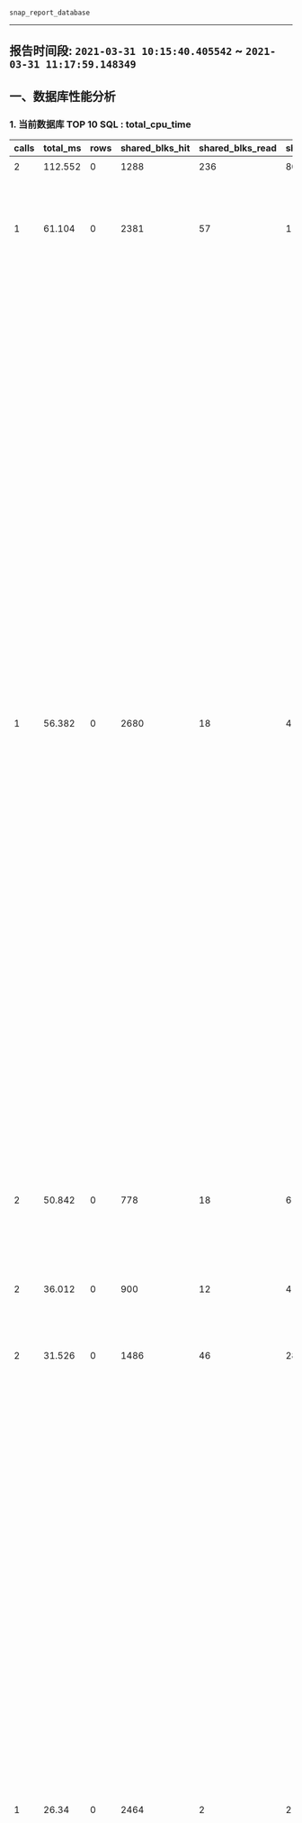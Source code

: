                                                                                                                                                                                                                                                                                                                                                                                                                                                                                                                                                                                                                                                                                                                                                                                                                                                                                                                                                                                                                                                                                                                                                                                                                                                                                                                                                                                                                                                                                                                                                                                                                                                                                                                                                                                                                                                                                                                                                                snap_report_database                                                                                                                                                                                                                                                                                                                                                                                                                                                                                                                                                                                                                                                                                                                                                                                                                                                                                                                                                                                                                                                                                                                                                                                                                                                                                                                                                                                                                                                                                                                                                                                                                                                                                                                                                                                                                                                                                                                                                               
--------------------------------------------------------------------------------------------------------------------------------------------------------------------------------------------------------------------------------------------------------------------------------------------------------------------------------------------------------------------------------------------------------------------------------------------------------------------------------------------------------------------------------------------------------------------------------------------------------------------------------------------------------------------------------------------------------------------------------------------------------------------------------------------------------------------------------------------------------------------------------------------------------------------------------------------------------------------------------------------------------------------------------------------------------------------------------------------------------------------------------------------------------------------------------------------------------------------------------------------------------------------------------------------------------------------------------------------------------------------------------------------------------------------------------------------------------------------------------------------------------------------------------------------------------------------------------------------------------------------------------------------------------------------------------------------------------------------------------------------------------------------------------------------------------------------------------------------------------------------------------------------------------------------------------------------------------------------------------------------------------------------------------------------------------------------------------------------------------------------------------------------------------------------------------------------------------------------------------------------------------------------------------------------------------------------------------------------------------------------------------------------------------------------------------------------------------------------------------------------------------------------------------------------------------------------------------------------------------------------------------------------------------------------------------------------------------------------------------------------------------------------------------------------------------------------------------------------------------------------------------------------------------------------------------------------------------------------------------------------------------------------------------------------------------------------------------------------------------------------------------------------------------------------------------------------------------------------------------------------------------------------------------------------------------------------------------------------------------------------------------------------------------------------------------------------------------------------------------------------------------------------------------------------------------------------------------------------------------------------------------------------------------------------------------------------------------------------------------------------------------------------------------------------------------------------------------------------------------------------------------------------------------------------------------------------------
 ## 报告时间段: ```2021-03-31 10:15:40.405542``` ~ ```2021-03-31 11:17:59.148349```    
   
 ## 一、数据库性能分析
   
 ### 1. 当前数据库 TOP 10 SQL : total_cpu_time
   
 calls | total_ms | rows | shared_blks_hit | shared_blks_read | shared_blks_dirtied | shared_blks_written | local_blks_hit | local_blks_read | local_blks_dirtied | shared_blks_written | temp_blks_read | temp_blks_written | blk_read_time | blk_write_time | query
 ---|---|---|---|---|---|---|---|---|---|---|---|---|---|---|---
 2 | 112.552 | 0 | 1288 | 236 | 80 | 0 | 0 | 0 | 0 | 0 | 0 | 0 | 0 | 0 | ```CREATE EXTENSION IF NOT EXISTS pg_stat_statements;```
 1 | 61.104 | 0 | 2381 | 57 | 1 | 0 | 0 | 0 | 0 | 0 | 0 | 0 | 0 | 0 | ```create table snap_pg_many_indexes_rel as select 1::int8 snap_id, now() snap_ts, current_database(), t2.nspname, t1.relname, pg_relation_size(t1.oid), t3.idx_cnt from pg_class t1, pg_namespace t2, (select indrelid,count(*) idx_cnt from pg_index group by 1 having count(*)>4) t3 where t1.oid=t3.indrelid and t1.relnamespace=t2.oid and pg_relation_size(t1.oid)/1024/1024.0>10 order by t3.idx_cnt desc;```
 1 | 56.382 | 0 | 2680 | 18 | 4 | 0 | 0 | 0 | 0 | 0 | 0 | 0 | 0 | 0 | ```create table snap_pg_table_bloat as select 1::int8 snap_id, now() snap_ts, \r   current_database() AS db, schemaname, tablename, reltuples::bigint AS tups, relpages::bigint AS pages, otta,\r   ROUND(CASE WHEN otta=0 OR sml.relpages=0 OR sml.relpages=otta THEN 0.0 ELSE sml.relpages/otta::numeric END,1) AS tbloat,\r   CASE WHEN relpages < otta THEN 0 ELSE relpages::bigint - otta END AS wastedpages,\r   CASE WHEN relpages < otta THEN 0 ELSE bs*(sml.relpages-otta)::bigint END AS wastedbytes,\r   CASE WHEN relpages < otta THEN $$0 bytes$$::text ELSE (bs*(relpages-otta))::bigint &#124;&#124; $$ bytes$$ END AS wastedsize,\r   iname, ituples::bigint AS itups, ipages::bigint AS ipages, iotta,\r   ROUND(CASE WHEN iotta=0 OR ipages=0 OR ipages=iotta THEN 0.0 ELSE ipages/iotta::numeric END,1) AS ibloat,\r   CASE WHEN ipages < iotta THEN 0 ELSE ipages::bigint - iotta END AS wastedipages,\r   CASE WHEN ipages < iotta THEN 0 ELSE bs*(ipages-iotta) END AS wastedibytes,\r   CASE WHEN ipages < iotta THEN $$0 bytes$$ ELSE (bs*(ipages-iotta))::bigint &#124;&#124; $$ bytes$$ END AS wastedisize,\r   CASE WHEN relpages < otta THEN\r     CASE WHEN ipages < iotta THEN 0 ELSE bs*(ipages-iotta::bigint) END\r     ELSE CASE WHEN ipages < iotta THEN bs*(relpages-otta::bigint)\r       ELSE bs*(relpages-otta::bigint + ipages-iotta::bigint) END\r   END AS totalwastedbytes\r FROM (\r   SELECT\r     nn.nspname AS schemaname,\r     cc.relname AS tablename,\r     COALESCE(cc.reltuples,0) AS reltuples,\r     COALESCE(cc.relpages,0) AS relpages,\r     COALESCE(bs,0) AS bs,\r     COALESCE(CEIL((cc.reltuples*((datahdr+ma-\r       (CASE WHEN datahdr%ma=0 THEN ma ELSE datahdr%ma END))+nullhdr2+4))/(bs-20::float)),0) AS otta,\r     COALESCE(c2.relname,$$?$$) AS iname, COALESCE(c2.reltuples,0) AS ituples, COALESCE(c2.relpages,0) AS ipages,\r     COALESCE(CEIL((c2.reltuples*(datahdr-12))/(bs-20::float)),0) AS iotta \r   FROM\r      pg_class cc\r   JOIN pg_namespace nn ON cc.relnamespace = nn.oid AND nn.nspname <> $$information_schema$$\r   LEFT JOIN\r   (\r     SELECT\r       ma,bs,foo.nspname,foo.relname,\r       (datawidth+(hdr+ma-(case when hdr%ma=0 THEN ma ELSE hdr%ma END)))::numeric AS datahdr,\r       (maxfracsum*(nullhdr+ma-(case when nullhdr%ma=0 THEN ma ELSE nullhdr%ma END))) AS nullhdr2\r     FROM (\r       SELECT\r         ns.nspname, tbl.relname, hdr, ma, bs,\r         SUM((1-coalesce(null_frac,0))*coalesce(avg_width, 2048)) AS datawidth,\r         MAX(coalesce(null_frac,0)) AS maxfracsum,\r         hdr+(\r           SELECT 1+count(*)/8\r           FROM pg_stats s2\r           WHERE null_frac<>0 AND s2.schemaname = ns.nspname AND s2.tablename = tbl.relname\r         ) AS nullhdr\r       FROM pg_attribute att \r       JOIN pg_class tbl ON att.attrelid = tbl.oid\r       JOIN pg_namespace ns ON ns.oid = tbl.relnamespace \r       LEFT JOIN pg_stats s ON s.schemaname=ns.nspname\r       AND s.tablename = tbl.relname\r       AND s.inherited=false\r       AND s.attname=att.attname,\r       (\r         SELECT\r           (SELECT current_setting($$block_size$$)::numeric) AS bs,\r             CASE WHEN SUBSTRING(SPLIT_PART(v, $$ $$, 2) FROM $$#"[0-9]+.[0-9]+#"%$$ for $$#$$)\r               IN ($$8.0$$,$$8.1$$,$$8.2$$) THEN 27 ELSE 23 END AS hdr,\r           CASE WHEN v ~ $$mingw32$$ OR v ~ $$64-bit$$ THEN 8 ELSE 4 END AS ma\r         FROM (SELECT version() AS v) AS foo\r       ) AS constants\r       WHERE att.attnum > 0 AND tbl.relkind=$$r$$\r       GROUP BY 1,2,3,4,5\r     ) AS foo\r   ) AS rs\r   ON cc.relname = rs.relname AND nn.nspname = rs.nspname\r   LEFT JOIN pg_index i ON indrelid = cc.oid\r   LEFT JOIN pg_class c2 ON c2.oid = i.indexrelid\r ) AS sml order by wastedbytes desc limit 10;```
 2 | 50.842 | 0 | 778 | 18 | 6 | 0 | 0 | 0 | 0 | 0 | 0 | 0 | 0 | 0 | ```create table snap_pg_tbs_size as select 1::int8 snap_id, now() snap_ts, spcname, pg_tablespace_location(oid), pg_size_pretty(pg_tablespace_size(oid)) from pg_tablespace where spcname<>'pg_global' order by pg_tablespace_size(oid) desc;```
 2 | 36.012 | 0 | 900 | 12 | 4 | 0 | 0 | 0 | 0 | 0 | 0 | 0 | 0 | 0 | ```create table snap_pg_stat_database as select 1::int8 snap_id, now() snap_ts, datname,round(100*(xact_rollback::numeric/(case when xact_commit > 0 then xact_commit else 1 end + xact_rollback)),2)&#124;&#124;$$ %$$ rollback_ratio, round(100*(blks_hit::numeric/(case when blks_read>0 then blks_read else 1 end + blks_hit)),2)&#124;&#124;$$ %$$ hit_ratio, blk_read_time, blk_write_time, conflicts, deadlocks from pg_stat_database;```
 2 | 31.526 | 0 | 1486 | 46 | 28 | 0 | 0 | 0 | 0 | 0 | 0 | 0 | 0 | 0 | ```create table snap_list (id serial8 primary key, snap_ts timestamp, snap_level text);```
 1 | 26.34 | 0 | 2464 | 2 | 2 | 0 | 0 | 0 | 0 | 0 | 0 | 0 | 0 | 0 | ```create table snap_pg_index_bloat as select 1::int8 snap_id, now() snap_ts, \r   current_database() AS db, schemaname, tablename, reltuples::bigint AS tups, relpages::bigint AS pages, otta,\r   ROUND(CASE WHEN otta=0 OR sml.relpages=0 OR sml.relpages=otta THEN 0.0 ELSE sml.relpages/otta::numeric END,1) AS tbloat,\r   CASE WHEN relpages < otta THEN 0 ELSE relpages::bigint - otta END AS wastedpages,\r   CASE WHEN relpages < otta THEN 0 ELSE bs*(sml.relpages-otta)::bigint END AS wastedbytes,\r   CASE WHEN relpages < otta THEN $$0 bytes$$::text ELSE (bs*(relpages-otta))::bigint &#124;&#124; $$ bytes$$ END AS wastedsize,\r   iname, ituples::bigint AS itups, ipages::bigint AS ipages, iotta,\r   ROUND(CASE WHEN iotta=0 OR ipages=0 OR ipages=iotta THEN 0.0 ELSE ipages/iotta::numeric END,1) AS ibloat,\r   CASE WHEN ipages < iotta THEN 0 ELSE ipages::bigint - iotta END AS wastedipages,\r   CASE WHEN ipages < iotta THEN 0 ELSE bs*(ipages-iotta) END AS wastedibytes,\r   CASE WHEN ipages < iotta THEN $$0 bytes$$ ELSE (bs*(ipages-iotta))::bigint &#124;&#124; $$ bytes$$ END AS wastedisize,\r   CASE WHEN relpages < otta THEN\r     CASE WHEN ipages < iotta THEN 0 ELSE bs*(ipages-iotta::bigint) END\r     ELSE CASE WHEN ipages < iotta THEN bs*(relpages-otta::bigint)\r       ELSE bs*(relpages-otta::bigint + ipages-iotta::bigint) END\r   END AS totalwastedbytes\r FROM (\r   SELECT\r     nn.nspname AS schemaname,\r     cc.relname AS tablename,\r     COALESCE(cc.reltuples,0) AS reltuples,\r     COALESCE(cc.relpages,0) AS relpages,\r     COALESCE(bs,0) AS bs,\r     COALESCE(CEIL((cc.reltuples*((datahdr+ma-\r       (CASE WHEN datahdr%ma=0 THEN ma ELSE datahdr%ma END))+nullhdr2+4))/(bs-20::float)),0) AS otta,\r     COALESCE(c2.relname,$$?$$) AS iname, COALESCE(c2.reltuples,0) AS ituples, COALESCE(c2.relpages,0) AS ipages,\r     COALESCE(CEIL((c2.reltuples*(datahdr-12))/(bs-20::float)),0) AS iotta \r   FROM\r      pg_class cc\r   JOIN pg_namespace nn ON cc.relnamespace = nn.oid AND nn.nspname <> $$information_schema$$\r   LEFT JOIN\r   (\r     SELECT\r       ma,bs,foo.nspname,foo.relname,\r       (datawidth+(hdr+ma-(case when hdr%ma=0 THEN ma ELSE hdr%ma END)))::numeric AS datahdr,\r       (maxfracsum*(nullhdr+ma-(case when nullhdr%ma=0 THEN ma ELSE nullhdr%ma END))) AS nullhdr2\r     FROM (\r       SELECT\r         ns.nspname, tbl.relname, hdr, ma, bs,\r         SUM((1-coalesce(null_frac,0))*coalesce(avg_width, 2048)) AS datawidth,\r         MAX(coalesce(null_frac,0)) AS maxfracsum,\r         hdr+(\r           SELECT 1+count(*)/8\r           FROM pg_stats s2\r           WHERE null_frac<>0 AND s2.schemaname = ns.nspname AND s2.tablename = tbl.relname\r         ) AS nullhdr\r       FROM pg_attribute att \r       JOIN pg_class tbl ON att.attrelid = tbl.oid\r       JOIN pg_namespace ns ON ns.oid = tbl.relnamespace \r       LEFT JOIN pg_stats s ON s.schemaname=ns.nspname\r       AND s.tablename = tbl.relname\r       AND s.inherited=false\r       AND s.attname=att.attname,\r       (\r         SELECT\r           (SELECT current_setting($$block_size$$)::numeric) AS bs,\r             CASE WHEN SUBSTRING(SPLIT_PART(v, $$ $$, 2) FROM $$#"[0-9]+.[0-9]+#"%$$ for $$#$$)\r               IN ($$8.0$$,$$8.1$$,$$8.2$$) THEN 27 ELSE 23 END AS hdr,\r           CASE WHEN v ~ $$mingw32$$ OR v ~ $$64-bit$$ THEN 8 ELSE 4 END AS ma\r         FROM (SELECT version() AS v) AS foo\r       ) AS constants\r       WHERE att.attnum > 0 AND tbl.relkind=$$r$$\r       GROUP BY 1,2,3,4,5\r     ) AS foo\r   ) AS rs\r   ON cc.relname = rs.relname AND nn.nspname = rs.nspname\r   LEFT JOIN pg_index i ON indrelid = cc.oid\r   LEFT JOIN pg_class c2 ON c2.oid = i.indexrelid\r ) AS sml order by wastedibytes desc limit 10;```
 2 | 18.458 | 0 | 820 | 26 | 8 | 0 | 0 | 0 | 0 | 0 | 0 | 0 | 0 | 0 | ```create table snap_pg_stat_activity as select 1::int8 snap_id, now() snap_ts, state, count(*) from pg_stat_activity group by 1,2,3;```
 2 | 15.802 | 0 | 354 | 4 | 2 | 0 | 0 | 0 | 0 | 0 | 0 | 0 | 0 | 0 | ```create table snap_pg_conn_stats as select 1::int8 snap_id, now() snap_ts, max_conn,used,res_for_super,max_conn-used-res_for_super res_for_normal from (select count(*) used from pg_stat_activity) t1,(select setting::int res_for_super from pg_settings where name=$$superuser_reserved_connections$$) t2,(select setting::int max_conn from pg_settings where name=$$max_connections$$) t3;```
 2 | 14.426 | 0 | 750 | 18 | 12 | 0 | 0 | 0 | 0 | 0 | 0 | 0 | 0 | 0 | ```create table snap_pg_db_role_setting as select 1::int8 snap_id, now() snap_ts, * from pg_db_role_setting;```
   
 #### 建议
   
 检查SQL是否有优化空间, 配合auto_explain插件在csvlog中观察LONG SQL的执行计划是否正确.  
   
 ### 2. TOP 10 size 表统计信息
   
 current_database | nspname | relname | relkind | pg_relation_size | seq_scan | seq_tup_read | idx_scan | idx_tup_fetch | n_tup_ins | n_tup_upd | n_tup_del | n_tup_hot_upd | n_live_tup | n_dead_tup
 ---|---|---|---|---|---|---|---|---|---|---|---|---|---|---
 ```test``` | ```pg_catalog``` | ```pg_proc``` | r | 580 kB | 8 | 22584 | 940 | 1141 | 12 | 1 | 0 | 1 | 6.0000000000000000 | 0.50000000000000000000
 ```test``` | ```pg_catalog``` | ```pg_attribute``` | r | 452 kB | 279 | 13356 | 13423 | 34750 | 880 | 1 | 0 | 1 | 1648.5000000000000000 | 0.50000000000000000000
 ```test``` | ```pg_catalog``` | ```pg_depend``` | r | 448 kB | 48 | 353184 | 1326 | 1194 | 257 | 0 | 0 | 0 | 128.5000000000000000 | 0.00000000000000000000
 ```test``` | ```pg_catalog``` | ```pg_description``` | r | 272 kB | 0 | 0 | 37 | 4 | 1 | 2 | 0 | 2 | 0.50000000000000000000 | 1.00000000000000000000
 ```test``` | ```pg_catalog``` | ```pg_collation``` | r | 232 kB | 0 | 0 | 32 | 18 | 0 | 0 | 0 | 0 | 0.00000000000000000000 | 0.00000000000000000000
 ```test``` | ```pg_catalog``` | ```pg_statistic``` | r | 148 kB | 2 | 768 | 1287 | 1426 | 50 | 82 | 0 | 4 | 25.0000000000000000 | 40.5000000000000000
 ```test``` | ```pg_catalog``` | ```pg_operator``` | r | 120 kB | 0 | 0 | 614 | 1923 | 0 | 0 | 0 | 0 | 0.00000000000000000000 | 0.00000000000000000000
 ```test``` | ```pg_catalog``` | ```pg_rewrite``` | r | 96 kB | 12 | 1404 | 195 | 193 | 1 | 0 | 0 | 0 | 0.50000000000000000000 | 0.00000000000000000000
 ```test``` | ```pg_catalog``` | ```pg_class``` | r | 88 kB | 17352 | 4276741 | 14251 | 13891 | 89 | 24 | 0 | 22 | 202.5000000000000000 | 2.5000000000000000
 ```test``` | ```pg_catalog``` | ```pg_type``` | r | 84 kB | 42 | 15666 | 1496 | 869 | 111 | 0 | 0 | 0 | 235.0000000000000000 | 0.00000000000000000000
   
 #### 说明
   
 seq_scan, 全表扫描次数  
   
 seq_tup_read, 全表扫描实际一共读取了多少条记录, 如果平均每次读取的记录数不多, 可能是limit语句造成的  
   
 idx_scan, 索引扫描次数  
   
 idx_tup_fetch, 索引扫描实际获取的记录数, 如果平均每次读取记录数很多, 说明数据库倾向使用索引扫描, 建议观察随机IO的性能看情况调整  
   
 n_tup_ins, 统计周期内, 插入了多少条记录  
   
 n_tup_upd, 统计周期内, 更新了多少条记录  
   
 n_tup_hot_upd, 统计周期内, HOT更新(指更新后的记录依旧在当前PAGE)了多少条记录  
   
 n_live_tup, 该表有多少可用数据  
   
 n_dead_tup, 该表有多少垃圾数据  
   
 #### 建议
   
 经验值: 单表超过10GB, 并且这个表需要频繁更新 或 删除+插入的话, 建议对表根据业务逻辑进行合理拆分后获得更好的性能, 以及便于对膨胀索引进行维护; 如果是只读的表, 建议适当结合SQL语句进行优化.  
   
 ### 3. 全表扫描统计 , 平均实际扫描记录数排名前10的表
   
 current_database | nspname | relname | relkind | pg_relation_size | seq_scan | seq_tup_read | idx_scan | idx_tup_fetch | n_tup_ins | n_tup_upd | n_tup_del | n_tup_hot_upd | n_live_tup | n_dead_tup
 ---|---|---|---|---|---|---|---|---|---|---|---|---|---|---
 ```test``` | ```pg_catalog``` | ```pg_depend``` | r | 448 kB | 48 | 353184 | 1326 | 1194 | 257 | 0 | 0 | 0 | 128.5000000000000000 | 0.00000000000000000000
 ```test``` | ```pg_catalog``` | ```pg_proc``` | r | 580 kB | 8 | 22584 | 940 | 1141 | 12 | 1 | 0 | 1 | 6.0000000000000000 | 0.50000000000000000000
 ```test``` | ```pg_catalog``` | ```pg_type``` | r | 84 kB | 42 | 15666 | 1496 | 869 | 111 | 0 | 0 | 0 | 235.0000000000000000 | 0.00000000000000000000
 ```test``` | ```pg_catalog``` | ```pg_class``` | r | 88 kB | 17352 | 4276741 | 14251 | 13891 | 89 | 24 | 0 | 22 | 202.5000000000000000 | 2.5000000000000000
 ```test``` | ```pg_catalog``` | ```pg_cast``` | r | 16 kB | 10 | 2130 | 2291 | 274 | 0 | 0 | 0 | 0 | 0.00000000000000000000 | 0.00000000000000000000
 ```test``` | ```pg_catalog``` | ```pg_statistic``` | r | 148 kB | 2 | 768 | 1287 | 1426 | 50 | 82 | 0 | 4 | 25.0000000000000000 | 40.5000000000000000
 ```test``` | ```pg_catalog``` | ```pg_rewrite``` | r | 96 kB | 12 | 1404 | 195 | 193 | 1 | 0 | 0 | 0 | 0.50000000000000000000 | 0.00000000000000000000
 ```test``` | ```pg_catalog``` | ```pg_attribute``` | r | 452 kB | 279 | 13356 | 13423 | 34750 | 880 | 1 | 0 | 1 | 1648.5000000000000000 | 0.50000000000000000000
 ```test``` | ```pg_catalog``` | ```pg_index``` | r | 32 kB | 205 | 3973 | 7011 | 6888 | 23 | 0 | 0 | 0 | 11.5000000000000000 | 0.00000000000000000000
 ```test``` | ```pg_catalog``` | ```pg_ts_dict``` | r | 8192.0000000000000000 bytes | 2 | 32 | 0 | 0 | 0 | 0 | 0 | 0 | 0.00000000000000000000 | 0.00000000000000000000
   
 #### 说明
   
 seq_scan, 全表扫描次数  
   
 seq_tup_read, 全表扫描实际一共读取了多少条记录, 如果平均每次读取的记录数不多, 可能是limit语句造成的  
   
 idx_scan, 索引扫描次数  
   
 idx_tup_fetch, 索引扫描实际获取的记录数, 如果平均每次读取记录数很多, 说明数据库倾向使用索引扫描, 建议观察随机IO的性能看情况调整  
   
 n_tup_ins, 统计周期内, 插入了多少条记录  
   
 n_tup_upd, 统计周期内, 更新了多少条记录  
   
 n_tup_hot_upd, 统计周期内, HOT更新(指更新后的记录依旧在当前PAGE)了多少条记录  
   
 n_live_tup, 该表有多少可用数据  
   
 n_dead_tup, 该表有多少垃圾数据  
   
 #### 建议
   
 平均扫描的记录数如果很多, 建议找到SQL, 并针对性的创建索引(统计分析需求除外).  
   
 ### 4. 未命中buffer , 热表统计
   
 current_database | schemaname | relname | heap_blks_read | heap_blks_hit | idx_blks_read | idx_blks_hit | toast_blks_read | toast_blks_hit | tidx_blks_read | tidx_blks_hit
 ---|---|---|---|---|---|---|---|---|---|---
 ```test``` | ```pg_catalog``` | ```pg_proc``` | 278 | 1295 | 186 | 1815 | 5 | 22 | 4 | 46
 ```test``` | ```pg_catalog``` | ```pg_rewrite``` | 64 | 261 | 20 | 199 | 63 | 58 | 20 | 186
 ```test``` | ```pg_catalog``` | ```pg_statistic``` | 83 | 1061 | 25 | 1636 | 12 | 16 | 10 | 25
 ```test``` | ```pg_catalog``` | ```pg_constraint``` | 18 | 147 | 40 | 15 | 0 | 0 | 0 | 0
 ```test``` | ```pg_catalog``` | ```pg_db_role_setting``` | 0 | 0 | 26 | 37657 | 0 | 0 | 0 | 0
 ```test``` | ```pg_catalog``` | ```pg_description``` | 11 | 2 | 15 | 66 | 0 | 0 | 0 | 0
 ```test``` | ```pg_catalog``` | ```pg_attrdef``` | 1 | 4 | 12 | 162 | 0 | 0 | 0 | 0
 ```test``` | ```pg_catalog``` | ```pg_trigger``` | 0 | 0 | 12 | 422 | 0 | 0 | 0 | 0
 ```test``` | ```pg_catalog``` | ```pg_shdescription``` | 2 | 0 | 4 | 2 | 0 | 0 | 0 | 0
 ```test``` | ```pg_catalog``` | ```pg_shseclabel``` | 0 | 0 | 4 | 62 | 0 | 0 | 0 | 0
   
 #### 建议
   
 如果热表的命中率很低, 说明需要增加shared buffer, 添加内存.  
   
 ### 5. 未命中&命中buffer , 热表统计
   
 current_database | schemaname | relname | heap_blks_read | heap_blks_hit | idx_blks_read | idx_blks_hit | toast_blks_read | toast_blks_hit | tidx_blks_read | tidx_blks_hit
 ---|---|---|---|---|---|---|---|---|---|---
 ```test``` | ```pg_catalog``` | ```pg_db_role_setting``` | 0 | 0 | 26 | 37657 | 0 | 0 | 0 | 0
 ```test``` | ```pg_catalog``` | ```pg_proc``` | 278 | 1295 | 186 | 1815 | 5 | 22 | 4 | 46
 ```test``` | ```pg_catalog``` | ```pg_statistic``` | 83 | 1061 | 25 | 1636 | 12 | 16 | 10 | 25
 ```test``` | ```pg_catalog``` | ```pg_rewrite``` | 64 | 261 | 20 | 199 | 63 | 58 | 20 | 186
 ```test``` | ```pg_catalog``` | ```pg_trigger``` | 0 | 0 | 12 | 422 | 0 | 0 | 0 | 0
 ```test``` | ```pg_catalog``` | ```pg_seclabel``` | 0 | 0 | 2 | 274 | 0 | 0 | 0 | 0
 ```test``` | ```pg_catalog``` | ```pg_constraint``` | 18 | 147 | 40 | 15 | 0 | 0 | 0 | 0
 ```test``` | ```pg_catalog``` | ```pg_attrdef``` | 1 | 4 | 12 | 162 | 0 | 0 | 0 | 0
 ```test``` | ```pg_catalog``` | ```pg_description``` | 11 | 2 | 15 | 66 | 0 | 0 | 0 | 0
 ```test``` | ```pg_catalog``` | ```pg_shseclabel``` | 0 | 0 | 4 | 62 | 0 | 0 | 0 | 0
   
 #### 建议
   
 如果热表的命中率很低, 说明需要增加shared buffer, 添加内存.  
   
 ### 6. 未命中 , 热索引统计
   
 current_database | schemaname | relname | indexrelname | idx_blks_read | idx_blks_hit
 ---|---|---|---|---|---
 ```test``` | ```pg_catalog``` | ```pg_attribute``` | ```pg_attribute_relid_attnum_index``` | 161 | 32774
 ```test``` | ```pg_catalog``` | ```pg_proc``` | ```pg_proc_proname_args_nsp_index``` | 94 | 415
 ```test``` | ```pg_catalog``` | ```pg_proc``` | ```pg_proc_oid_index``` | 92 | 1400
 ```test``` | ```pg_catalog``` | ```pg_class``` | ```pg_class_oid_index``` | 85 | 31457
 ```test``` | ```pg_catalog``` | ```pg_amproc``` | ```pg_amproc_fam_proc_index``` | 72 | 13339
 ```test``` | ```pg_catalog``` | ```pg_class``` | ```pg_class_relname_nsp_index``` | 65 | 1452
 ```test``` | ```pg_catalog``` | ```pg_database``` | ```pg_database_datname_index``` | 52 | 18724
 ```test``` | ```pg_catalog``` | ```pg_database``` | ```pg_database_oid_index``` | 52 | 37266
 ```test``` | ```pg_catalog``` | ```pg_operator``` | ```pg_operator_oprname_l_r_n_index``` | 49 | 556
 ```test``` | ```pg_catalog``` | ```pg_index``` | ```pg_index_indexrelid_index``` | 48 | 10375
   
 #### 建议
   
 如果热索引的命中率很低, 说明需要增加shared buffer, 添加内存.  
   
 ### 7. 未命中&命中buffer , 热索引统计
   
 current_database | schemaname | relname | indexrelname | idx_blks_read | idx_blks_hit
 ---|---|---|---|---|---
 ```test``` | ```pg_catalog``` | ```pg_authid``` | ```pg_authid_oid_index``` | 32 | 48725
 ```test``` | ```pg_catalog``` | ```pg_db_role_setting``` | ```pg_db_role_setting_databaseid_rol_index``` | 26 | 37657
 ```test``` | ```pg_catalog``` | ```pg_database``` | ```pg_database_oid_index``` | 52 | 37266
 ```test``` | ```pg_catalog``` | ```pg_attribute``` | ```pg_attribute_relid_attnum_index``` | 161 | 32774
 ```test``` | ```pg_catalog``` | ```pg_class``` | ```pg_class_oid_index``` | 85 | 31457
 ```test``` | ```pg_catalog``` | ```pg_database``` | ```pg_database_datname_index``` | 52 | 18724
 ```test``` | ```pg_catalog``` | ```pg_amproc``` | ```pg_amproc_fam_proc_index``` | 72 | 13339
 ```test``` | ```pg_catalog``` | ```pg_index``` | ```pg_index_indexrelid_index``` | 48 | 10375
 ```test``` | ```pg_catalog``` | ```pg_opclass``` | ```pg_opclass_oid_index``` | 48 | 8772
 ```test``` | ```pg_catalog``` | ```pg_depend``` | ```pg_depend_reference_index``` | 43 | 3103
   
 #### 建议
   
 如果热索引的命中率很低, 说明需要增加shared buffer, 添加内存.  
   
 ### 8. 上次巡检以来未使用，或者使用较少的索引
   
 current_database | schemaname | relname | indexrelname | idx_scan | idx_tup_read | idx_tup_fetch | pg_size_pretty
 ---|---|---|---|---|---
   
 #### 建议
   
 建议和应用开发人员确认后, 删除不需要的索引.  
   
 ### 9. 索引数超过4并且SIZE大于10MB的表
   
 current_database | schemaname | relname | pg_size_pretty | idx_cnt
 ---|---|---|---|---
   
 #### 建议
   
 索引数量太多, 影响表的增删改性能, 建议检查是否有不需要的索引.  
   
 建议检查pg_stat_all_tables(n_tup_ins,n_tup_upd,n_tup_del,n_tup_hot_upd), 如果确实非常频繁, 建议检查哪些索引是不需要的.  
   
 ## 二、数据库空间使用分析
   
 ### 1. 用户对象占用空间的柱状图
   
 snap_ts | current_database | this_buk_no | rels_in_this_buk | buk_min | buk_max
 ---|---|---|---|---|---
 ```2021-03-31 11:15:40.405542+08``` | ```test``` | 1 | 8 | 0 bytes | 0 bytes
 ```2021-03-31 11:15:40.405542+08``` | ```test``` | 6 | 17 | 8192 bytes | 8192 bytes
 ```2021-03-31 11:15:40.405542+08``` | ```test``` | 10 | 2 | 16 kB | 16 kB
 ```2021-03-31 11:17:59.148349+08``` | ```test``` | 1 | 15 | 0 bytes | 0 bytes
 ```2021-03-31 11:17:59.148349+08``` | ```test``` | 2 | 21 | 8192 bytes | 8192 bytes
 ```2021-03-31 11:17:59.148349+08``` | ```test``` | 4 | 1 | 16 kB | 16 kB
 ```2021-03-31 11:17:59.148349+08``` | ```test``` | 7 | 2 | 32 kB | 32 kB
 ```2021-03-31 11:17:59.148349+08``` | ```test``` | 9 | 2 | 40 kB | 40 kB
 ```2021-03-31 11:17:59.148349+08``` | ```test``` | 10 | 1 | 48 kB | 48 kB
   
 #### 建议
   
 纵览用户对象大小的柱状分布图, 单容量超过10GB的对象(指排除TOAST的空间还超过10GB)，建议分区, 目前建议使用pg_pathman插件.  
   
 ## 三、数据库垃圾分析
   
 ### 1. 表膨胀分析
   
 snap_ts | db | schemaname | tablename | tups | pages | otta | tbloat | wastedpages | wastedbytes | wastedsize | iname | itups | ipages | iotta | ibloat | wastedipages | wastedibytes | wastedisize | totalwastedbytes
 ---|---|---|---|---|---|---|---|---|---|---|---|---|---|---|---|---|---|---|---
 ```2021-03-31 11:17:59.148349+08``` | ```test``` | ```pg_catalog``` | ```pg_description``` | 3838 | 34 | 32 | 1.1 | 2 | 16384 | 16384 bytes | pg_description_o_c_o_index | 3838 | 21 | 24 | 0.9 | 0 | 0 | 0 bytes | 16384
 ```2021-03-31 11:17:59.148349+08``` | ```test``` | ```pg_catalog``` | ```pg_collation``` | 925 | 29 | 27 | 1.1 | 2 | 16384 | 16384 bytes | pg_collation_oid_index | 925 | 5 | 25 | 0.2 | 0 | 0 | 0 bytes | 16384
 ```2021-03-31 11:17:59.148349+08``` | ```test``` | ```pg_catalog``` | ```pg_collation``` | 925 | 29 | 27 | 1.1 | 2 | 16384 | 16384 bytes | pg_collation_name_enc_nsp_index | 925 | 7 | 25 | 0.3 | 0 | 0 | 0 bytes | 16384
 ```2021-03-31 11:17:59.148349+08``` | ```test``` | ```pg_catalog``` | ```pg_conversion``` | 132 | 3 | 2 | 1.5 | 1 | 8192 | 8192 bytes | pg_conversion_oid_index | 132 | 2 | 2 | 0.0 | 0 | 0 | 0 bytes | 8192
 ```2021-03-31 11:17:59.148349+08``` | ```test``` | ```pg_catalog``` | ```pg_rewrite``` | 117 | 12 | 11 | 1.1 | 1 | 8192 | 8192 bytes | pg_rewrite_oid_index | 117 | 2 | 11 | 0.2 | 0 | 0 | 0 bytes | 8192
 ```2021-03-31 11:17:59.148349+08``` | ```test``` | ```pg_catalog``` | ```pg_amproc``` | 546 | 5 | 4 | 1.3 | 1 | 8192 | 8192 bytes | pg_amproc_fam_proc_index | 546 | 5 | 3 | 1.7 | 2 | 16384 | 16384 bytes | 24576
 ```2021-03-31 11:17:59.148349+08``` | ```test``` | ```pg_catalog``` | ```pg_operator``` | 775 | 15 | 14 | 1.1 | 1 | 8192 | 8192 bytes | pg_operator_oid_index | 775 | 5 | 12 | 0.4 | 0 | 0 | 0 bytes | 8192
 ```2021-03-31 11:17:59.148349+08``` | ```test``` | ```pg_catalog``` | ```pg_operator``` | 775 | 15 | 14 | 1.1 | 1 | 8192 | 8192 bytes | pg_operator_oprname_l_r_n_index | 775 | 5 | 12 | 0.4 | 0 | 0 | 0 bytes | 8192
 ```2021-03-31 11:17:59.148349+08``` | ```test``` | ```pg_catalog``` | ```pg_amproc``` | 546 | 5 | 4 | 1.3 | 1 | 8192 | 8192 bytes | pg_amproc_oid_index | 546 | 4 | 3 | 1.3 | 1 | 8192 | 8192 bytes | 16384
 ```2021-03-31 11:17:59.148349+08``` | ```test``` | ```pg_catalog``` | ```pg_rewrite``` | 117 | 12 | 11 | 1.1 | 1 | 8192 | 8192 bytes | pg_rewrite_rel_rulename_index | 117 | 2 | 11 | 0.2 | 0 | 0 | 0 bytes | 8192
   
 #### 建议
   
 根据浪费的字节数, 设置合适的autovacuum_vacuum_scale_factor, 大表如果频繁的有更新或删除和插入操作, 建议设置较小的autovacuum_vacuum_scale_factor来降低浪费空间.  
   
 同时还需要打开autovacuum, 根据服务器的内存大小, CPU核数, 设置足够大的autovacuum_work_mem 或 autovacuum_max_workers 或 maintenance_work_mem, 以及足够小的 autovacuum_naptime.  
   
 同时还需要分析是否对大数据库使用了逻辑备份pg_dump, 系统中是否经常有长SQL, 长事务. 这些都有可能导致膨胀.  
   
 使用pg_reorg或者vacuum full可以回收膨胀的空间.  
   
 参考: https://github.com/digoal/blog/blob/master/201504/20150429_02.md.  
   
 otta评估出的表实际需要页数, iotta评估出的索引实际需要页数.  
   
 bs数据库的块大小.  
   
 tbloat表膨胀倍数, ibloat索引膨胀倍数, wastedpages表浪费了多少个数据块, wastedipages索引浪费了多少个数据块.  
   
 wastedbytes表浪费了多少字节, wastedibytes索引浪费了多少字节.  
   
 ### 2. 索引膨胀分析
   
 snap_ts | db | schemaname | tablename | tups | pages | otta | tbloat | wastedpages | wastedbytes | wastedsize | iname | itups | ipages | iotta | ibloat | wastedipages | wastedibytes | wastedisize | totalwastedbytes
 ---|---|---|---|---|---|---|---|---|---|---|---|---|---|---|---|---|---|---|---
 ```2021-03-31 11:17:59.148349+08``` | ```test``` | ```pg_catalog``` | ```pg_depend``` | 7329 | 55 | 54 | 1.0 | 1 | 8192 | 8192 bytes | pg_depend_reference_index | 7329 | 42 | 34 | 1.2 | 8 | 65536 | 65536 bytes | 73728
 ```2021-03-31 11:17:59.148349+08``` | ```test``` | ```pg_catalog``` | ```pg_depend``` | 7329 | 55 | 54 | 1.0 | 1 | 8192 | 8192 bytes | pg_depend_depender_index | 7329 | 41 | 34 | 1.2 | 7 | 57344 | 57344 bytes | 65536
 ```2021-03-31 11:17:59.148349+08``` | ```test``` | ```pg_catalog``` | ```pg_amproc``` | 546 | 5 | 4 | 1.3 | 1 | 8192 | 8192 bytes | pg_amproc_fam_proc_index | 546 | 5 | 3 | 1.7 | 2 | 16384 | 16384 bytes | 24576
 ```2021-03-31 11:17:59.148349+08``` | ```test``` | ```pg_catalog``` | ```pg_ts_config_map``` | 304 | 2 | 2 | 0.0 | 0 | 0 | 0 bytes | pg_ts_config_map_index | 304 | 4 | 2 | 2.0 | 2 | 16384 | 16384 bytes | 16384
 ```2021-03-31 11:17:59.148349+08``` | ```test``` | ```pg_catalog``` | ```pg_attrdef``` | 0 | 0 | 0 | 0.0 | 0 | 0 | 0 bytes | pg_attrdef_oid_index | 0 | 1 | 0 | 0.0 | 1 | 8192 | 8192 bytes | 8192
 ```2021-03-31 11:17:59.148349+08``` | ```test``` | ```pg_catalog``` | ```pg_attrdef``` | 0 | 0 | 0 | 0.0 | 0 | 0 | 0 bytes | pg_attrdef_adrelid_adnum_index | 0 | 1 | 0 | 0.0 | 1 | 8192 | 8192 bytes | 8192
 ```2021-03-31 11:17:59.148349+08``` | ```test``` | ```pg_catalog``` | ```pg_constraint``` | 2 | 1 | 1 | 0.0 | 0 | 0 | 0 bytes | pg_constraint_oid_index | 2 | 2 | 1 | 2.0 | 1 | 8192 | 8192 bytes | 8192
 ```2021-03-31 11:17:59.148349+08``` | ```test``` | ```pg_catalog``` | ```pg_user_mapping``` | 0 | 0 | 0 | 0.0 | 0 | 0 | 0 bytes | pg_user_mapping_user_server_index | 0 | 1 | 0 | 0.0 | 1 | 8192 | 8192 bytes | 8192
 ```2021-03-31 11:17:59.148349+08``` | ```test``` | ```pg_catalog``` | ```pg_authid``` | 2 | 1 | 1 | 0.0 | 0 | 0 | 0 bytes | pg_authid_oid_index | 2 | 2 | 1 | 2.0 | 1 | 8192 | 8192 bytes | 8192
 ```2021-03-31 11:17:59.148349+08``` | ```test``` | ```__rds_pg_stats__``` | ```snap_list``` | 0 | 0 | 0 | 0.0 | 0 | 0 | 0 bytes | snap_list_pkey | 0 | 1 | 0 | 0.0 | 1 | 8192 | 8192 bytes | 8192
   
 #### 建议
   
 如果索引膨胀太大, 会影响性能, 建议重建索引, create index CONCURRENTLY ... .  
   
 ### 3. 垃圾记录 TOP 10 表分析
   
 snap_ts | database | schemaname | tablename | n_dead_tup
 ---|---|---|---|---
   
 #### 建议
   
 通常垃圾过多, 可能是因为无法回收垃圾, 或者回收垃圾的进程繁忙或没有及时唤醒, 或者没有开启autovacuum, 或在短时间内产生了大量的垃圾.  
   
 可以等待autovacuum进行处理, 或者手工执行vacuum table.  
   
 ### 4. 未引用的大对象分析
   
 snap_ts | database | pg_size_pretty
 ---|---|---|---|---
   
 #### 建议
   
 如果大对象没有被引用时, 建议删除, 否则就类似于内存泄露, 使用vacuumlo可以删除未被引用的大对象, 例如: vacuumlo -l 1000 $db -w或者我写的调用vacuumlo()函数.  
   
 应用开发时, 注意及时删除不需要使用的大对象, 使用lo_unlink 或 驱动对应的API.  
   
 参考 http://www.postgresql.org/docs/9.4/static/largeobjects.html  
   
 ## 四、数据库安全或潜在风险分析
   
 ### 1. 表年龄前100
   
 snap_ts | database | rolname | nspname | relkind | relname | age | age_remain
 ---|---|---|---|---|---|---|---
   
 #### 建议
   
 表的年龄正常情况下应该小于vacuum_freeze_table_age, 如果剩余年龄小于2亿, 建议人为干预, 将LONG SQL或事务杀掉后, 执行vacuum freeze.  
   
 ### 2. unlogged table和hash index
   
 snap_ts | database | rolname | nspname | relname
 ---|---|---|---|---
   
 snap_ts | database | idx
 ---|---|---
   
 #### 建议
   
 unlogged table和hash index不记录XLOG, 无法使用流复制或者log shipping的方式复制到standby节点, 如果在standby节点执行某些SQL, 可能导致报错或查不到数据.  
   
 在数据库CRASH后无法修复unlogged table和hash index, 不建议使用.  
   
 PITR对unlogged table和hash index也不起作用.  
   
 ### 3. 剩余可使用次数不足1000万次的序列检查
   
 snap_ts | database | rolname | nspname | relname | times_remain
 ---|---|---|---|---|---
   
 #### 建议
   
 序列剩余使用次数到了之后, 将无法使用, 报错, 请开发人员关注.  
   
 ### 4. 锁等待分析
   
 snap_ts | locktype | r_mode | r_user | r_db | relation | r_pid | r_page | r_tuple | r_xact_start | r_query_start | r_locktime | r_query | w_mode | w_pid | w_page | w_tuple | w_xact_start | w_query_start | w_locktime | w_query
 ---|---|---|---|---|---|---|---|---|---|---|---|---|---|---|---|---|---|---|---|---
   
 #### 建议
   
 锁等待状态, 反映业务逻辑的问题或者SQL性能有问题, 建议深入排查持锁的SQL.  
   
(342 rows)

